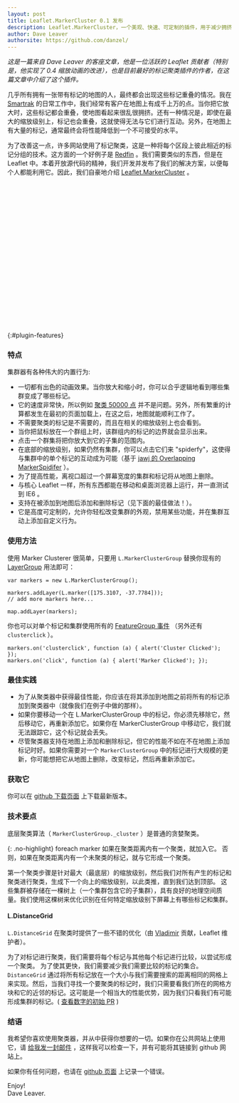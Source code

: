 ```yaml
---
layout: post
title: Leaflet.MarkerCluster 0.1 发布
description: Leaflet.MarkerCluster，一个美观、快速、可定制的插件，用于减少拥挤地图上的视觉混乱
author: Dave Leaver
authorsite: https://github.com/danzel/
---
```


_这是一篇来自 Dave Leaver 的客座文章，他是一位活跃的 Leaflet 贡献者（特别是，他实现了 0.4 缩放动画的改进），也是目前最好的标记聚类插件的作者，在这篇文章中介绍了这个插件。_

几乎所有拥有一张带有标记的地图的人，最终都会出现这些标记重叠的情况。我在 <a href="http://www.smartrak.co.nz/" title="Smartrak GPS Fleet Tracking">Smartrak</a> 的日常工作中，我们经常有客户在地图上有成千上万的点。当你把它放大时，这些标记都会重叠，使地图看起来很乱很拥挤。还有一种情况是，即使在最大的缩放级别上，标记也会重叠，这就使得无法与它们进行互动。另外，在地图上有大量的标记，通常最终会将性能降低到一个不可接受的水平。

为了改善这一点，许多网站使用了标记聚类，这是一种将每个区段上彼此相近的标记分组的技术。这方面的一个好例子是 <a href="http://www.redfin.com/homes-for-sale">Redfin</a> 。我们需要类似的东西，但是在 Leaflet 中。本着开放源代码的精神，我们开发并发布了我们的解决方案，以便每个人都能利用它。因此，我们自豪地介绍 <a href="https://github.com/leaflet/Leaflet.markercluster">Leaflet.MarkerCluster</a> 。

<div id="map" class="map" style="height: 320px"></div>

{:#plugin-features}
### 特点

集群器有各种伟大的内置行为:

 * 一切都有出色的动画效果。当你放大和缩小时，你可以合乎逻辑地看到哪些集群变成了哪些标记。
 * 它的速度非常快，所以例如 [聚类 50000 点](https://leaflet.github.com/Leaflet.markercluster/example/marker-clustering-realworld.50000.html) 并不是问题。另外，所有繁重的计算都发生在最初的页面加载上，在这之后，地图就能顺利工作了。
 * 不需要聚类的标记是不需要的，而且在相关的缩放级别上也会看到。
 * 当你把鼠标放在一个群组上时，该群组内的标记的边界就会显示出来。
 * 点击一个群集将把你放大到它的子集的范围内。
 * 在底部的缩放级别，如果仍然有集群，你可以点击它们来 "spiderfy"，这使得与集群中的单个标记的互动成为可能（基于 <a href="https://github.com/jawj/OverlappingMarkerSpiderfier-Leaflet">jawj 的 Overlapping MarkerSpidifer</a> ）。
 * 为了提高性能，离视口超过一个屏幕宽度的集群和标记将从地图上删除。
 * 与核心 Leaflet 一样，所有东西都能在移动和桌面浏览器上运行，并一直测试到 IE6 。
 * 支持在被添加到地图后添加和删除标记（见下面的最佳做法！）。
 * 它是高度可定制的，允许你轻松改变集群的外观，禁用某些功能，并在集群互动上添加自定义行为。

### 使用方法

使用 Marker Clusterer 很简单，只要用 `L.MarkerClusterGroup` 替换你现有的 [LayerGroup](./././examples/layers-control.html) 用法即可：

    var markers = new L.MarkerClusterGroup();

	markers.addLayer(L.marker([175.3107, -37.7784]));
	// add more markers here...

	map.addLayer(markers);

你也可以对单个标记和集群使用所有的 [FeatureGroup 事件](.../.../reference.html#featuregroup) （另外还有 `clusterclick` ）。

	markers.on('clusterclick', function (a) { alert('Cluster Clicked'); });
	markers.on('click', function (a) { alert('Marker Clicked'); });

### 最佳实践

 * 为了从聚类器中获得最佳性能，你应该在将其添加到地图之前将所有的标记添加到聚类器中（就像我们在例子中做的那样）。
 * 如果你要移动一个在 L.MarkerClusterGroup 中的标记，你必须先移除它，然后移动它，再重新添加它。如果你在 MarkerClusterGroup 中移动它，我们就无法跟踪它，这个标记就会丢失。
 * 尽管聚类器支持在地图上添加和删除标记，但它的性能不如在不在地图上添加标记时好。如果你需要对一个 `MarkerClusterGroup`  中的标记进行大规模的更新，你可能想把它从地图上删除，改变标记，然后再重新添加它。

### 获取它

你可以在 <a href="https://github.com/leaflet/Leaflet.markercluster/downloads">github 下载页面</a> 上下载最新版本。

### 技术要点

底层聚类算法（ `MarkerClusterGroup._cluster` ）是普通的贪婪聚类。

{: .no-highlight}
    foreach marker
        如果在聚类距离内有一个聚类，就加入它。
        否则，如果在聚类距离内有一个未聚类的标记，就与它形成一个聚类。

第一个聚类步骤是针对最大（最底层）的缩放级别，然后我们对所有产生的标记和聚类进行聚类，生成下一个向上的缩放级别，以此类推，直到我们达到顶部。
这些集群被存储在一棵树上（一个集群包含它的子集群），具有良好的地理空间质量。我们使用这棵树来优化识别在任何特定缩放级别下屏幕上有哪些标记和集群。

#### L.DistanceGrid

`L.DistanceGrid` 在聚类时提供了一些不错的优化（由 [Vladimir](http://agafonkin.com/en/) 贡献，Leaflet 维护者）。

为了对标记进行聚类，我们需要将每个标记与其他每个标记进行比较，以尝试形成一个聚类。
为了使其更快，我们需要减少我们需要比较的标记的集合。`DistanceGrid` 通过将所有标记放在一个大小与我们需要搜索的距离相同的网格上来实现。然后，当我们寻找一个要聚类的标记时，我们只需要看我们所在的网格方块和它的近邻的标记。这可能是一个相当大的性能优势，因为我们只看我们有可能形成集群的标记。( <a href="https://github.com/leaflet/Leaflet.markercluster/pull/29">查看数字的初始 PR</a> )

### 结语

我希望你喜欢使用聚类器，并从中获得你想要的一切。如果你在公共网站上使用它，请  <a href="mailto:danzel@localhost.geek.nz">给我发一封邮件</a>  ，这样我可以检查一下，并有可能将其链接到 github 网站上。

如果你有任何问题，也请在 <a href="https://github.com/leaflet/Leaflet.markercluster">github 页面</a> 上记录一个错误。

Enjoy!<br />
Dave Leaver.

<link rel="stylesheet" href="https://leaflet.github.io/Leaflet.markercluster/dist/MarkerCluster.css" />
<link rel="stylesheet" href="https://leaflet.github.io/Leaflet.markercluster/dist/MarkerCluster.Default.css" />
<!--[if lte IE 8]><link rel="stylesheet" href="https://leaflet.github.io/Leaflet.markercluster/dist/MarkerCluster.Default.ie.css" /><![endif]-->
<script src="https://leaflet.github.io/Leaflet.markercluster/dist/leaflet.markercluster-src.js"></script>
<script src="https://leaflet.github.io/Leaflet.markercluster/example/realworld.388.js"></script>

<script>
	var mapbox = new L.TileLayer(MB_URL, {maxZoom: 18, attribution: MB_ATTR, id: 'examples.map-i875mjb7'}),
		latlng = new L.LatLng(-37.820, 175.217);

	var map = new L.Map('map', {center: latlng, zoom: 15, layers: [mapbox]});

	map.attributionControl.addAttribution("Points &copy 2012 LINZ");

	var markers = new L.MarkerClusterGroup();

	for (var i = 0; i < addressPoints.length; i++) {
		var a = addressPoints[i];
		var title = a[2];
		var marker = new L.Marker(new L.LatLng(a[0], a[1]), { title: title });
		marker.bindPopup(title);
		markers.addLayer(marker);
	}

	map.addLayer(markers);
</script>
